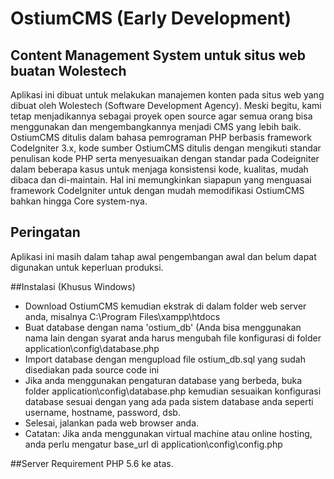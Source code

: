 # OstiumCMS (Early Development)
## Content Management System untuk situs web buatan Wolestech
Aplikasi ini dibuat untuk melakukan manajemen konten pada situs web yang dibuat oleh
Wolestech (Software Development Agency). Meski begitu, kami tetap menjadikannya sebagai proyek open source agar semua orang bisa menggunakan dan mengembangkannya menjadi CMS yang lebih baik. OstiumCMS ditulis dalam bahasa pemrograman PHP berbasis framework CodeIgniter 3.x, kode sumber OstiumCMS ditulis dengan mengikuti standar penulisan kode PHP serta menyesuaikan dengan standar pada Codeigniter dalam beberapa kasus untuk menjaga konsistensi kode, kualitas, mudah dibaca dan di-maintain. Hal ini memungkinkan siapapun yang menguasai framework CodeIgniter untuk dengan mudah memodifikasi OstiumCMS bahkan hingga Core system-nya.

## Peringatan
Aplikasi ini masih dalam tahap awal pengembangan awal dan belum dapat digunakan untuk keperluan produksi.

##Instalasi (Khusus Windows)
- Download OstiumCMS kemudian ekstrak di dalam folder web server anda, misalnya C:\Program Files\xampp\htdocs
- Buat database dengan nama 'ostium_db' (Anda bisa menggunakan nama lain dengan syarat anda harus mengubah file konfigurasi di folder application\config\database.php
- Import database dengan mengupload file ostium_db.sql yang sudah disediakan pada source code ini
- Jika anda menggunakan pengaturan database yang berbeda, buka folder application\config\database.php kemudian sesuaikan konfigurasi database sesuai dengan yang ada pada sistem database anda seperti username, hostname, password, dsb.
- Selesai, jalankan pada web browser anda.
- Catatan: Jika anda menggunakan virtual machine atau online hosting, anda perlu mengatur base_url di application\config\config.php

##Server Requirement
PHP 5.6 ke atas.
